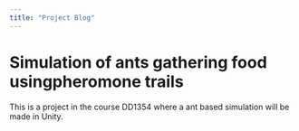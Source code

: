 ```yaml
---
title: "Project Blog"
---
```


# Simulation of ants gathering food usingpheromone trails

This is a project in the course DD1354 where a ant based simulation will be made in Unity.

